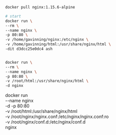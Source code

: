 ```sh
docker pull nginx:1.15.6-alpine

# start
docker run \
--rm \
--name nginx \
-p 80:80 \
-v /home/gavinning/nginx:/etc/nginx \
-v /home/gavinning/html:/usr/share/nginx/html \
-dit d3dcc25e0dc4 ash


docker run \
--rm \
--name nginx \
-p 80:80 \
-v /root/html:/usr/share/nginx/html \
-d nginx
```




docker run \
--name nginx \
-d -p 80:80 \
-v /root/html:/usr/share/nginx/html \
-v /root/nginx/nginx.conf:/etc/nginx/nginx.conf:ro \
-v /root/nginx/conf.d:/etc/nginx/conf.d \
nginx
